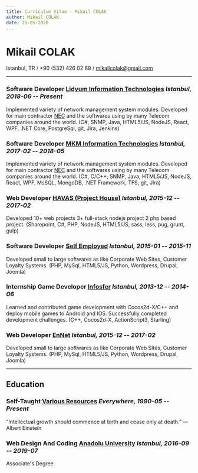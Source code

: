 ```yaml
---
title: Curriculum Vitae - Mikail COLAK
author: Mikail COLAK
date: 25-05-2020
...
```


# Mikail COLAK
Istanbul, TR / +90 (532) 426 02 89 / [mikailcolak@gmail.com](mailto:mikailcolak@gmail.com)

---

### **Software Developer** [Lidyum Information Technologies](http://lidyum.com.tr "Lidyum") *Istanbul, 2018-06 -- Present*
Implemented variety of network management system modules. Developed for main contractor [NEC](https://www.nec.com/en/global/prod/nw/pasolink/products/unms.html "UNMS") and the softwares using by many Telecom companies around the world. (C#, SNMP, Java, HTML5/JS, NodeJS, React, WPF, .NET Core, PostgreSql, git, Jira, Jenkins)

### **Software Developer** [MKM Information Technologies](http://mkm.com.tr/Home "MKM") *Istanbul, 2017-02 -- 2018-05*
Implemented variety of network management system modules. Developed for main contractor [NEC](https://www.nec.com/en/global/prod/nw/pasolink/products/unms.html "UNMS") and the softwares using by many Telecom companies around the world. (C#, C/C++, SNMP, Java, HTML5/JS, NodeJS, React, WPF, MsSQL, MongoDB, .NET Framework, TFS, git, Jira)

### **Web Developer** [HAVAS (Project House)](http://ph.com.tr "HAVAS (Project House)") *Istanbul, 2015-12 -- 2017-02*
Developed 10+ web projects 3+ full-stack nodejs project 2 php based project. (Sharepoint, C#, PHP, NodeJS, HTML5/JS, sass, less, pug, grunt, gulp)

### **Software Developer** [Self Employed](https://mikailcolak.com "Self Employed") *Istanbul, 2015-01 -- 2015-11*
Developed small to large softwares as like Corporate Web Sites, Customer Loyalty Systems. (PHP, MySql, HTML5/JS, Python, Wordpress, Drupal, Joomla)

### **Internship Game Developer** [Infosfer](https://tr.linkedin.com/company/infosfer-oyun-teknolojileri-ltd- "Infosfer") *Istanbul, 2013-12 -- 2014-06*
Learned and contributed game development with Cocos2d-X/C++ and deploy mobile games to Android and IOS. Successfully completed development challenges. (C++, Cocos2d-X, ActionScript3, Starling)

### **Web Developer** [EnNet](#https://ennet.com.tr "HAVAS (Project House)") *Istanbul, 2015-12 -- 2017-02*
Developed small to large softwares as like Corporate Web Sites, Customer Loyalty Systems. (PHP, MySql, HTML5/JS, Python, Wordpress, Drupal, Joomla)


---

## Education
### **Self-Taught** [Various Resources](https://www.google.com "Google") *Everywhere, 1990-05 -- Present*
“Intellectual growth should commence at birth and cease only at death.”
― Albert Einstein

### **Web Design And Coding** [Anadolu University](https://www.anadolu.edu.tr/en "Anadolu University") *Istanbul, 2016-09 -- 2019-07*
Associate's Degree